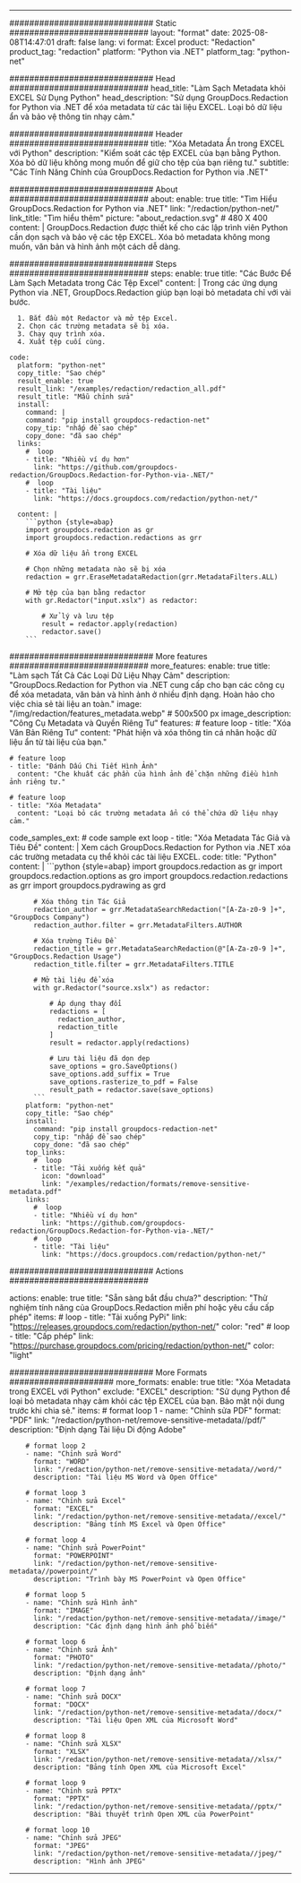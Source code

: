 
---
############################# Static ############################
layout: "format"
date:  2025-08-08T14:47:01
draft: false
lang: vi
format: Excel
product: "Redaction"
product_tag: "redaction"
platform: "Python via .NET"
platform_tag: "python-net"

############################# Head ############################
head_title: "Làm Sạch Metadata khỏi EXCEL Sử Dụng Python"
head_description: "Sử dụng GroupDocs.Redaction for Python via .NET để xóa metadata từ các tài liệu EXCEL. Loại bỏ dữ liệu ẩn và bảo vệ thông tin nhạy cảm."

############################# Header ############################
title: "Xóa Metadata Ẩn trong EXCEL với Python" 
description: "Kiểm soát các tệp EXCEL của bạn bằng Python. Xóa bỏ dữ liệu không mong muốn để giữ cho tệp của bạn riêng tư."
subtitle: "Các Tính Năng Chính của GroupDocs.Redaction for Python via .NET" 

############################# About ############################
about:
    enable: true
    title: "Tìm Hiểu GroupDocs.Redaction for Python via .NET"
    link: "/redaction/python-net/"
    link_title: "Tìm hiểu thêm"
    picture: "about_redaction.svg" # 480 X 400
    content: |
       GroupDocs.Redaction được thiết kế cho các lập trình viên Python cần dọn sạch và bảo vệ các tệp EXCEL. Xóa bỏ metadata không mong muốn, văn bản và hình ảnh một cách dễ dàng.

############################# Steps ############################
steps:
    enable: true
    title: "Các Bước Để Làm Sạch Metadata trong Các Tệp Excel"
    content: |
      Trong các ứng dụng Python via .NET, GroupDocs.Redaction giúp bạn loại bỏ metadata chỉ với vài bước.
      
      1. Bắt đầu một Redactor và mở tệp Excel.
      2. Chọn các trường metadata sẽ bị xóa.
      3. Chạy quy trình xóa.
      4. Xuất tệp cuối cùng.
   
    code:
      platform: "python-net"
      copy_title: "Sao chép"
      result_enable: true
      result_link: "/examples/redaction/redaction_all.pdf"
      result_title: "Mẫu chỉnh sửa"
      install:
        command: |
        command: "pip install groupdocs-redaction-net"
        copy_tip: "nhấp để sao chép"
        copy_done: "đã sao chép"
      links:
        #  loop
        - title: "Nhiều ví dụ hơn"
          link: "https://github.com/groupdocs-redaction/GroupDocs.Redaction-for-Python-via-.NET/"
        #  loop
        - title: "Tài liệu"
          link: "https://docs.groupdocs.com/redaction/python-net/"
          
      content: |
        ```python {style=abap}
        import groupdocs.redaction as gr
        import groupdocs.redaction.redactions as grr

        # Xóa dữ liệu ẩn trong EXCEL

        # Chọn những metadata nào sẽ bị xóa
        redaction = grr.EraseMetadataRedaction(grr.MetadataFilters.ALL)

        # Mở tệp của bạn bằng redactor
        with gr.Redactor("input.xslx") as redactor:

            # Xử lý và lưu tệp
            result = redactor.apply(redaction)
            redactor.save()
        ```            


############################# More features ############################
more_features:
  enable: true
  title: "Làm sạch Tất Cả Các Loại Dữ Liệu Nhạy Cảm"
  description: "GroupDocs.Redaction for Python via .NET cung cấp cho bạn các công cụ để xóa metadata, văn bản và hình ảnh ở nhiều định dạng. Hoàn hảo cho việc chia sẻ tài liệu an toàn."
  image: "/img/redaction/features_metadata.webp" # 500x500 px
  image_description: "Công Cụ Metadata và Quyền Riêng Tư"
  features:
    # feature loop
    - title: "Xóa Văn Bản Riêng Tư"
      content: "Phát hiện và xóa thông tin cá nhân hoặc dữ liệu ẩn từ tài liệu của bạn."

    # feature loop
    - title: "Đánh Dấu Chi Tiết Hình Ảnh"
      content: "Che khuất các phần của hình ảnh để chặn những điều hình ảnh riêng tư."

    # feature loop
    - title: "Xóa Metadata"
      content: "Loại bỏ các trường metadata ẩn có thể chứa dữ liệu nhạy cảm."
      
  code_samples_ext:
    # code sample ext loop
    - title: "Xóa Metadata Tác Giả và Tiêu Đề"
      content: |
        Xem cách GroupDocs.Redaction for Python via .NET xóa các trường metadata cụ thể khỏi các tài liệu EXCEL.
      code:
        title: "Python"
        content: |
          ```python {style=abap}
          import groupdocs.redaction as gr
          import groupdocs.redaction.options as gro
          import groupdocs.redaction.redactions as grr
          import groupdocs.pydrawing as grd

          # Xóa thông tin Tác Giả
          redaction_author = grr.MetadataSearchRedaction("[A-Za-z0-9 ]+", "GroupDocs Company")
          redaction_author.filter = grr.MetadataFilters.AUTHOR

          # Xóa trường Tiêu Đề
          redaction_title = grr.MetadataSearchRedaction(@"[A-Za-z0-9 ]+", "GroupDocs.Redaction Usage")
          redaction_title.filter = grr.MetadataFilters.TITLE

          # Mở tài liệu để xóa
          with gr.Redactor("source.xslx") as redactor:

              # Áp dụng thay đổi
              redactions = [
                redaction_author,
                redaction_title
              ]
              result = redactor.apply(redactions)

              # Lưu tài liệu đã dọn dẹp
              save_options = gro.SaveOptions()
              save_options.add_suffix = True
              save_options.rasterize_to_pdf = False
              result_path = redactor.save(save_options)
          ```
        platform: "python-net"
        copy_title: "Sao chép"
        install:
          command: "pip install groupdocs-redaction-net"
          copy_tip: "nhấp để sao chép"
          copy_done: "đã sao chép"
        top_links:
          #  loop
          - title: "Tải xuống kết quả"
            icon: "download"
            link: "/examples/redaction/formats/remove-sensitive-metadata.pdf"
        links:
          #  loop
          - title: "Nhiều ví dụ hơn"
            link: "https://github.com/groupdocs-redaction/GroupDocs.Redaction-for-Python-via-.NET/"
          #  loop
          - title: "Tài liệu"
            link: "https://docs.groupdocs.com/redaction/python-net/"


############################# Actions ############################

actions:
  enable: true
  title: "Sẵn sàng bắt đầu chưa?"
  description: "Thử nghiệm tính năng của GroupDocs.Redaction miễn phí hoặc yêu cầu cấp phép"
  items:
    #  loop
    - title: "Tải xuống PyPi"
      link: "https://releases.groupdocs.com/redaction/python-net/"
      color: "red"
        #  loop
    - title: "Cấp phép"
      link: "https://purchase.groupdocs.com/pricing/redaction/python-net/"
      color: "light"


############################# More Formats #####################
more_formats:
    enable: true
    title: "Xóa Metadata trong EXCEL với Python"
    exclude: "EXCEL"
    description: "Sử dụng Python để loại bỏ metadata nhạy cảm khỏi các tệp EXCEL của bạn. Bảo mật nội dung trước khi chia sẻ."
    items: 
        # format loop 1
        - name: "Chỉnh sửa PDF"
          format: "PDF"
          link: "/redaction/python-net/remove-sensitive-metadata//pdf/"
          description: "Định dạng Tài liệu Di động Adobe"

        # format loop 2
        - name: "Chỉnh sửa Word"
          format: "WORD"
          link: "/redaction/python-net/remove-sensitive-metadata//word/"
          description: "Tài liệu MS Word và Open Office"
          
        # format loop 3
        - name: "Chỉnh sửa Excel"
          format: "EXCEL"
          link: "/redaction/python-net/remove-sensitive-metadata//excel/"
          description: "Bảng tính MS Excel và Open Office"

        # format loop 4
        - name: "Chỉnh sửa PowerPoint"
          format: "POWERPOINT"
          link: "/redaction/python-net/remove-sensitive-metadata//powerpoint/"
          description: "Trình bày MS PowerPoint và Open Office"

        # format loop 5
        - name: "Chỉnh sửa Hình ảnh"
          format: "IMAGE"
          link: "/redaction/python-net/remove-sensitive-metadata//image/"
          description: "Các định dạng hình ảnh phổ biến"

        # format loop 6
        - name: "Chỉnh sửa Ảnh"
          format: "PHOTO"
          link: "/redaction/python-net/remove-sensitive-metadata//photo/"
          description: "Định dạng ảnh"

        # format loop 7
        - name: "Chỉnh sửa DOCX"
          format: "DOCX"
          link: "/redaction/python-net/remove-sensitive-metadata//docx/"
          description: "Tài liệu Open XML của Microsoft Word"
          
        # format loop 8
        - name: "Chỉnh sửa XLSX"
          format: "XLSX"
          link: "/redaction/python-net/remove-sensitive-metadata//xlsx/"
          description: "Bảng tính Open XML của Microsoft Excel"
          
        # format loop 9
        - name: "Chỉnh sửa PPTX"
          format: "PPTX"
          link: "/redaction/python-net/remove-sensitive-metadata//pptx/"
          description: "Bài thuyết trình Open XML của PowerPoint"

        # format loop 10
        - name: "Chỉnh sửa JPEG"
          format: "JPEG"
          link: "/redaction/python-net/remove-sensitive-metadata//jpeg/"
          description: "Hình ảnh JPEG"


---